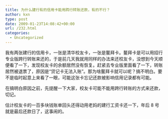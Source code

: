 ```yaml
---
title: 为什么建行有的信用卡能用跨行转账还款，有的不行？
author: kxn
type: post
date: 2009-01-23T14:08:42+00:00
url: /232.html
categories:
  - Uncategorized
---
```


我有两张建行的信用卡，一张是清华校友卡，一张是鳌拜卡。鳌拜卡是可以用招行专业版跨行转账来还的，于是前几天我就用同样的办法来还校友卡，没想到今天顺便看了一下，发现校友卡的余额居然没有恢复。赶紧去专业版里面看了一下，转账居然被退票了，原因是“贷记卡无法入账”。那为啥鳌拜卡就可以呢？搞不明白。要不是临时起意上来看了一眼，可能这张卡忘记还款被影响信用记录都有可能。

在搞明白原因之前，先提醒一下大家，校友卡可能不能用跨行转账的方式来还款，切记。

估计校友卡的一百多块钱账单回头还得动用老妈的建行工资卡还一下，年后 8 号就是最后还款日了，这事闹的。
